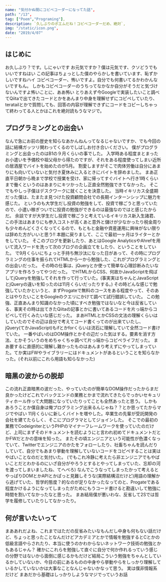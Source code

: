 ```yaml
---
name: "気付かぬ間にコピペコーダーになってた話",
path: "/13",
tag: ["Poem","Programing"],
description: `久しぶりのポエムだね！コピペコーダーだめ、絶対`,
img: "/static/icon.png",
date: "2019/4/07"
---
```


## はじめに
お久しぶり？です。しにゃいです
お元気ですか？僕は元気です、クソどうでもいいですねはい
この記事はちょっとした僕のやらかしを書いています、恥ずかしいですねハイ
コピペコーダー、怖いですよ。自分でも何書いてるかわかんないですもん。
しかもコピペコーダーのうちってなかなか自分がそうだと気づけないんですよ怖いことに、ああ怖い
とりあえず今Googleで実装したいこと調べてQiitaで出てきたコードとかをあんまり中身を理解せずにコピペしていたり、teratailとかで質問しても、回答の内容が理解できずにコードをコピーしちゃって終わってる人とかはこれを絶対読もうなマジで。
## プログラミングとの出会い
なんで急にお前の歴史を知らなあかんねんってなるじゃないですか、でも今回の話に結構ガッツリ関わってくるのでしばしお付き合いください。
僕がプログラミングと出会ったのはB1の９月くらいの事でした。
入学時ある程度まとまったお小遣いを予備校や祖父母から得たのですが、それをある程度使ってしまい近所の居酒屋でバイトを始めたのが5月。
割愛しますがそこで肉体労働は自分にあまりにも向いていないと気付き夏休みに入るときにバイトを辞めました。
まあ正直平日朝から晩まで学校で授業を受け、家に帰ってすぐバイトへ行き1時くらいまで働くというのはあまりにキツかったし正直全然勉強できてなかった。
そこでもやしっ子僕はデスクワークに就くことを決意した。
当時イキリカス全盛期だった僕は、たまたま見つけた投資顧問会社での長期インターンシップに魅力を感じた。
というのも大学生だし投資の勉強をして、投資で稼ごうと思っていたので、小遣い稼ぎついでに投資の勉強ができるのは最強なのではと感じたからだ。
余談ですが大学生だし投資で稼ごうと考えているイキリカス新入生諸君、この手法はあまりにも参入コストが高くあと意外と儲けが少なかったり税金周りも少々めんどくさくなってくるので、もともと金融や資産運用に興味がない限りは辞めた方がいいと思う!!
本題に戻りまして、ここで最初一ヶ月はライターとかをしていた。
そこのブログを更新したり、あとはGoogle AnalyticsやAhrefを用いて流入ワードを洗って次のブログの企画立てをしたり、ということをしていた。
で9月くらいにちょっと手持ち無沙汰になった日があって、その時にプログラミングの仕事を振られてHTMLから一から勉強した、これがプログラミングとの出会いだった。
その時の仕事は、jQueryとか使って簡単な心理診断みたいなアプリを作ろうってやつだった。
でHTMLからCSS、何故かJavaScriptを飛ばしてjQueryを勉強してそれを作って行っていた。(事実実はちゃんとJavaScriptとjQueryの違いを知ったのは11月くらいだったりする。)
その時どんな感じで勉強していたかというと、まずProgateで無料のコースをある程度やって、そのあとはやりたいことをGoogleのクエリにかけて調べて試行錯誤していた。
この勉強、正直あんまり知識のなかった頃にすべき勉強ではないなと今は反省している、事実その時は出てきたQiitaの記事とかに書いてあるコードを片っ端からコピペして行くみたいな感じだった。
まあHTMLとかCSSの文法の理解くらいはしていたのでその辺は自分で考えてコード書くってのが出来ていたし、jQuery(てかJavaScript)もifとかforくらいは流石に理解していて全然コード書けていた。
一番やばいのはDOM操作とかその辺だった気はする。要素を消す方法、とかそういうのをめちゃくちゃ調べて片っ端からコピペライフだった。
まあ要するに直感的に理解し難かったものはあんまり考えずにやってしまっていた。てか実はFWやライブラリーにはドキュメントがあるということを知らなかった。(それ以前にこれら用語も知らなかった)
## 暗黒の波からの脱却
この流れ正直暗黒の波だった、やっていたのが簡単なDOM操作だったからまだ良かったけどこれでバックエンドの業務とかまで流れてきたらでっかいセキュリティホール作って大問題になっていたりってことも全然あったと思う。
しかもあろうことか僕自身は俺プログラミング出来るんじゃね？？とか思ってたからマジでやばい
11月くらいに新しくバイトを増やした。卒業生の先輩が受託開発の会社を建てたらしく、そこにプログラマとしてジョインした。
そこでの最初の業務でCodeigniterというPHPのマイナーフレームワークを使っていたのだけど、上司にまずそのドキュメントを読むようにと言われ初めてドキュメントだとかFWだとかの意味を知った。
またその頃エンジニアという可能性が色濃くなっていて、Twitterでエンジニアのかたをフォローしたり、社畜ちゃんを読んだりしていて、自分でもあまり挙動を理解していないコードをコピペすることは実はやばいことなのだと気付いた。
(でもこれ冷静に考えたら非エンジニアでもやばいことだとわかるのにいざ自分がやろうとするとやってしまっていた、忘却の河を渡ってしまいましたね、てへぺろ)
なんでこうなってしまったかって考えるとやっぱりDOMとかAPIとかぱっと見難しそうな(実際結構沼だけど)用語の理解から逃げていた、哲学的態度？的なのが足りなかったなってのと、Progateである程度かけるようになってしまったがためにもうコード書けると勘違いして勉強に時間を割いてなかったなと思った。
まあ結局僕が悪いわな、反省して2Sでは哲学を履修していたりしてなかったり。
## 何が言いたいって
まああれだよね、これまではただの反省みたいなもんだし中身も何もない話だけど、ちょっと思ったことなんだけどアカデミアとかで情報を勉強するとCとかの低級言語やらされたり、本当に使うのかわからないネットワーク技術の勉強とかもあるじゃん？
確かにこれらを勉強して直ぐに自分で何か作れるっていう感じの分野ではないから面倒に感じるかもだけど結局こういう勉強をちゃんとしているかしていないか、今目の前にあるものの中身やら挙動やらをしっかり理解しているかしていないかは大事なことなんじゃないかなって思う。
実は僕非情報系だけど
まあだから基礎はしっかりしようなマジでっていうお話